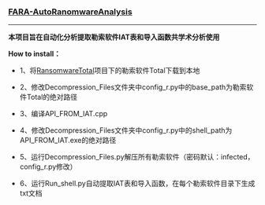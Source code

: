 ### [FARA-AutoRanomwareAnalysis](https://github.com/Fanxiaoyao66/FARA-AutoRanomwareAnalysis)

---

**本项目旨在自动化分析提取勒索软件IAT表和导入函数共学术分析使用**

**How to install：**

- 1、将[RansomwareTotal](https://github.com/Fanxiaoyao66/RansomwareTotal)项目下的勒索软件Total下载到本地

- 2、修改Decompression_Files文件夹中config_r.py中的base_path为勒索软件Total的绝对路径
- 3、编译API_FROM_IAT.cpp
- 4、修改Decompression_Files文件夹中config_r.py中的shell_path为API_FROM_IAT.exe的绝对路径
- 5、运行Decompression_Files.py解压所有勒索软件（密码默认：infected，config_r.py修改）
- 6、运行Run_shell.py自动提取IAT表和导入函数，在每个勒索软件目录下生成txt文档

